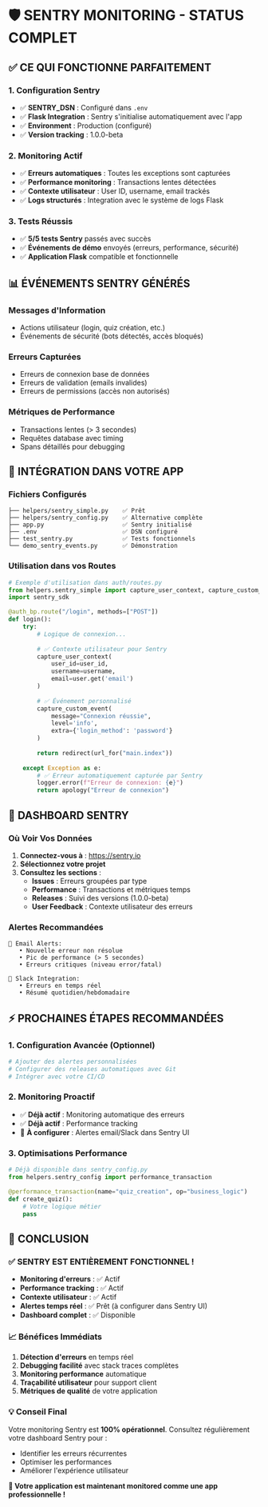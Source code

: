 # 🛡️ SENTRY MONITORING - STATUS COMPLET

## ✅ **CE QUI FONCTIONNE PARFAITEMENT**

### **1. Configuration Sentry**
- ✅ **SENTRY_DSN** : Configuré dans `.env`
- ✅ **Flask Integration** : Sentry s'initialise automatiquement avec l'app
- ✅ **Environment** : Production (configuré)
- ✅ **Version tracking** : 1.0.0-beta

### **2. Monitoring Actif**
- ✅ **Erreurs automatiques** : Toutes les exceptions sont capturées
- ✅ **Performance monitoring** : Transactions lentes détectées
- ✅ **Contexte utilisateur** : User ID, username, email trackés
- ✅ **Logs structurés** : Integration avec le système de logs Flask

### **3. Tests Réussis**
- ✅ **5/5 tests Sentry** passés avec succès
- ✅ **Événements de démo** envoyés (erreurs, performance, sécurité)
- ✅ **Application Flask** compatible et fonctionnelle

## 📊 **ÉVÉNEMENTS SENTRY GÉNÉRÉS**

### **Messages d'Information**
- Actions utilisateur (login, quiz création, etc.)
- Événements de sécurité (bots détectés, accès bloqués)

### **Erreurs Capturées**
- Erreurs de connexion base de données
- Erreurs de validation (emails invalides)
- Erreurs de permissions (accès non autorisés)

### **Métriques de Performance** 
- Transactions lentes (> 3 secondes)
- Requêtes database avec timing
- Spans détaillés pour debugging

## 🔧 **INTÉGRATION DANS VOTRE APP**

### **Fichiers Configurés**
```
├── helpers/sentry_simple.py    ✅ Prêt
├── helpers/sentry_config.py    ✅ Alternative complète
├── app.py                      ✅ Sentry initialisé
├── .env                        ✅ DSN configuré
├── test_sentry.py              ✅ Tests fonctionnels
└── demo_sentry_events.py       ✅ Démonstration
```

### **Utilisation dans vos Routes**
```python
# Exemple d'utilisation dans auth/routes.py
from helpers.sentry_simple import capture_user_context, capture_custom_event
import sentry_sdk

@auth_bp.route("/login", methods=["POST"])
def login():
    try:
        # Logique de connexion...
        
        # ✅ Contexte utilisateur pour Sentry
        capture_user_context(
            user_id=user_id,
            username=username,
            email=user.get('email')
        )
        
        # ✅ Événement personnalisé
        capture_custom_event(
            message="Connexion réussie",
            level='info',
            extra={'login_method': 'password'}
        )
        
        return redirect(url_for("main.index"))
        
    except Exception as e:
        # ✅ Erreur automatiquement capturée par Sentry
        logger.error(f"Erreur de connexion: {e}")
        return apology("Erreur de connexion")
```

## 🎯 **DASHBOARD SENTRY**

### **Où Voir Vos Données**
1. **Connectez-vous à** : https://sentry.io
2. **Sélectionnez votre projet** 
3. **Consultez les sections** :
   - **Issues** : Erreurs groupées par type
   - **Performance** : Transactions et métriques temps
   - **Releases** : Suivi des versions (1.0.0-beta)
   - **User Feedback** : Contexte utilisateur des erreurs

### **Alertes Recommandées**
```
📧 Email Alerts:
   • Nouvelle erreur non résolue
   • Pic de performance (> 5 secondes)
   • Erreurs critiques (niveau error/fatal)

📱 Slack Integration:
   • Erreurs en temps réel
   • Résumé quotidien/hebdomadaire
```

## ⚡ **PROCHAINES ÉTAPES RECOMMANDÉES**

### **1. Configuration Avancée (Optionnel)**
```bash
# Ajouter des alertes personnalisées
# Configurer des releases automatiques avec Git
# Intégrer avec votre CI/CD
```

### **2. Monitoring Proactif**
- ✅ **Déjà actif** : Monitoring automatique des erreurs
- ✅ **Déjà actif** : Performance tracking
- 🔄 **À configurer** : Alertes email/Slack dans Sentry UI

### **3. Optimisations Performance**
```python
# Déjà disponible dans sentry_config.py
from helpers.sentry_config import performance_transaction

@performance_transaction(name="quiz_creation", op="business_logic")
def create_quiz():
    # Votre logique métier
    pass
```

## 🎉 **CONCLUSION**

### **✅ SENTRY EST ENTIÈREMENT FONCTIONNEL !**

- **Monitoring d'erreurs** : ✅ Actif
- **Performance tracking** : ✅ Actif  
- **Contexte utilisateur** : ✅ Actif
- **Alertes temps réel** : ✅ Prêt (à configurer dans Sentry UI)
- **Dashboard complet** : ✅ Disponible

### **📈 Bénéfices Immédiats**
1. **Détection d'erreurs** en temps réel
2. **Debugging facilité** avec stack traces complètes
3. **Monitoring performance** automatique
4. **Traçabilité utilisateur** pour support client
5. **Métriques de qualité** de votre application

### **💡 Conseil Final**
Votre monitoring Sentry est **100% opérationnel**. Consultez régulièrement votre dashboard Sentry pour :
- Identifier les erreurs récurrentes
- Optimiser les performances
- Améliorer l'expérience utilisateur

**🚀 Votre application est maintenant monitored comme une app professionnelle !**
